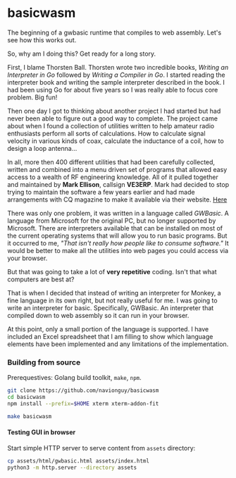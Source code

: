 # basicwasm
The beginning of a gwbasic runtime that compiles to web assembly.  Let's see how this works out.

So, why am I doing this?  Get ready for a long story.

First, I blame Thorsten Ball.  Thorsten wrote two incredible books, *Writing an Interpreter in Go* followed by *Writing a Compiler in Go*.  I started reading the interpreter book and writing the sample interpreter described in the book.  I had been using Go for about five years so I was really able to focus core problem.  Big fun!

Then one day I got to thinking about another project I had started but had never been able to figure out a good way to complete.  The project came about when I found a collection of utilities written to help amateur radio enthusiasts perform all sorts of calculations.  How to calculate signal velocity in various kinds of coax, calculate the inductance of a coil, how to design a loop antenna...

In all, more then 400 different utilities that had been carefully collected, written and combined into a menu driven set of programs that allowed easy access to a wealth of RF engineering knowledge.  All of it pulled together and maintained by **Mark Ellison**, callsign **VE3ERP**.  Mark had decided to stop trying to maintain the software a few years earlier and had made arrangements with CQ magazine to make it available via their website. [Here](https://www.cq-amateur-radio.com/cq_ham_calc/cq_ham_calc.html) 

There was only one problem, it was written in a language called *GWBasic*.  A language from Microsoft for the original PC, but no longer supported by Microsoft.  There are interpreters available that can be installed on most of the current operating systems that will allow you to run basic programs.  But it occurred to me, *"That isn't really how people like to consume software."*  It would be better to make all the utilities into web pages you could access via your browser.

But that was going to take a lot of **very repetitive** coding.  Isn't that what computers are best at?

That is when I decided that instead of writing an interpreter for Monkey, a fine language in its own right, but not really useful for me.  I was going to write an interpreter for basic.  Specifically, GWBasic.  An interpreter that compiled down to web assembly so it can run in your browser.

At this point, only a small portion of the language is supported.  I have included an Excel spreadsheet that I am filling to show which language elements have been implemented and any limitations of the implementation.

### Building from source

Prerequestives: Golang build toolkit, `make`, `npm`.

```sh
git clone https://github.com/navionguy/basicwasm
cd basicwasm
npm install --prefix=$HOME xterm xterm-addon-fit

make basicwasm
```

#### Testing GUI in browser

Start simple HTTP server to serve content from `assets` directory:

```sh
cp assets/html/gwbasic.html assets/index.html
python3 -m http.server --directory assets
```
